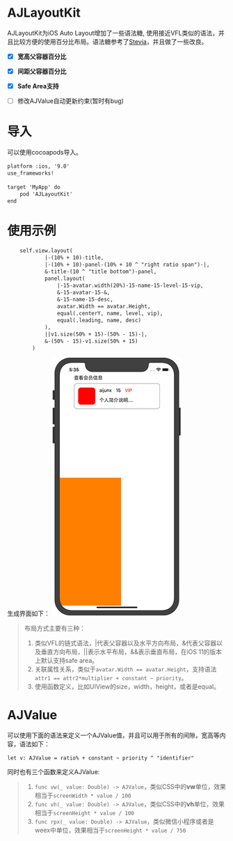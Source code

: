 # AJLayoutKit
AJLayoutKit为iOS Auto Layout增加了一些语法糖, 使用接近VFL类似的语法，并且比较方便的使用百分比布局。语法糖参考了[Stevia](https://github.com/freshOS/Stevia)，并且做了一些改良。

- [x] **宽高父容器百分比**
- [x] **间距父容器百分比**
- [x] **Safe Area支持**
- [ ] 修改AJValue自动更新约束(暂时有bug)


# 导入
可以使用cocoapods导入。
```
platform :ios, '9.0'
use_frameworks!

target 'MyApp' do
	pod 'AJLayoutKit'
end
```

# 使用示例
```
	self.view.layout(
            |-(10% + 10)-title,
            |-(10% + 10)-panel-(10% + 10 ^ "right ratio span")-|,
            &-title-(10 ^ "title bottom")-panel,
            panel.layout(
                |-15-avatar.width(20%)-15-name-15-level-15-vip,
                &-15-avatar-15-&,
                &-15-name-15-desc,
                avatar.Width == avatar.Height,
                equal(.centerY, name, level, vip),
                equal(.leading, name, desc)
            ),
            ||v1.size(50% + 15)-(50% - 15)-|,
            &-(50% - 15)-v1.size(50% + 15)
        )
```
生成界面如下：
![screen_shot_1](./screenshot/example.png)
> 布局方式主要有三种：
> 1. 类似VFL的链式语法，|代表父容器以及水平方向布局，&代表父容器以及垂直方向布局，||表示水平布局，&&表示垂直布局，在iOS 11的版本上默认支持safe area。
> 2. 关联属性关系，类似于```avatar.Width == avatar.Height```，支持语法```attr1 == attr2*multiplier + constant ~ priority```。
> 3. 使用函数定义，比如UIView的size，width，height，或者是equal。


# AJValue
可以使用下面的语法来定义一个AJValue值，并且可以用于所有的间隙，宽高等内容，语法如下：
```
let v: AJValue = ratio% + constant ~ priority ^ "identifier"
```
同时也有三个函数来定义AJValue:
> 1. ```func vw(_ value: Double) -> AJValue```，类似CSS中的**vw**单位，效果相当于```screenWidth * value / 100```
> 2. ```func vh(_ value: Double) -> AJValue```，类似CSS中的**vh**单位，效果相当于```screenHeight * value / 100```
> 3. ```func rpx(_ value: Double) -> AJValue```，类似微信小程序或者是weex中单位，效果相当于```screenHeight * value / 750```




